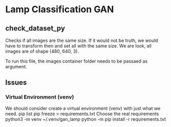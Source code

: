 # Lamp Classification GAN


## check_dataset_py

Checks if all images are the same size. If it would not be truth, we would have to transform then and set all with the same size.
We are look, all images are of shape (480, 640, 3).

To run this file, the images container folder needs to be passaed as argument.


## Issues

### Virtual Environment (venv)

We should consider create a virtual environment (venv) with just what we need.
pip list
pip freeze > requirements.txt
Choose the real requirements
python3 -m venv ~/.venv/gan_lamp
python -m pip install -r requirements.txt
